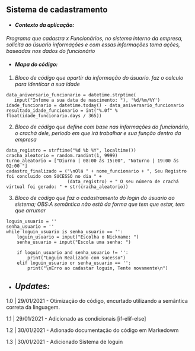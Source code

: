 ## Sistema de cadastramento
* #### *Contexto da aplicação:*
*Programa que cadastra x Funcionários, no sistema interno da empresa, solicita ao úsuario informações e com essas informações toma ações, baseadas nos dados do funcionário*

* #### *Mapa do código:*
1. *Bloco de código que apartir da informação do úsuario. faz o calculo para identicar a sua idade*
```
data_aniversario_funcionario = datetime.strptime(
   input("Infome a sua data de nascimento: "), '%d/%m/%Y')
idade_funcionario = datetime.today() - data_aniversario_funcionario
resultado_idade_funcionario = int("%.0f" % float(idade_funcionario.days / 365))
``` 

2. *Bloco de código que define com base nas informações do funcionário, o crachá dele, periodo em que irá trabalhar e sua função dentro da empresa*
```
data_registro = strftime("%d %b %Y", localtime())
cracha_aleatorio = random.randint(1, 9999)
turno_aleatorio = ["Diurno | 08:00 ás 15:00", "Noturno | 19:00 ás 02:00 "]
cadastro_finalizado = ("\nOlá " + nome_funcionario + ", Seu Registro foi concluido com SUCESSO no dia " +
                       (data_registro) + " O seu número de crachá virtual foi gerado: " + str(cracha_aleatorio))
```

3. *Bloco de código que faz o cadastramento do login do úsuario ao sistema; OBS:A semântica não está da forma que tem que estar, tem que arrumar*
```
loguin_usuario = ''
senha_usuario = ''
while loguin_usuario is senha_usuario == '':
    loguin_usuario = input("Escolha o Nickname: ")
    senha_usuario = input("Escola uma senha: ")

    if loguin_usuario and senha_usuario != '':
        print("Loguin Realizado com sucesso")
    elif loguin_usuario or senha_usuario == '':
        print("\nErro ao cadastar loguin, Tente novamente\n")
```

* ## *Updates:*
1.0 | 29/01/2021 - Otimização do código, encurtado utilizando a semântica correta da linguagem.

1.1 | 29/01/2021 - Adicionado as condicionais [if-elif-else]

1.2 | 30/01/2021 - Adionado documentação do código em Markedowm

1.3 | 30/01/2021 - Adicionado Sistema de loguin
